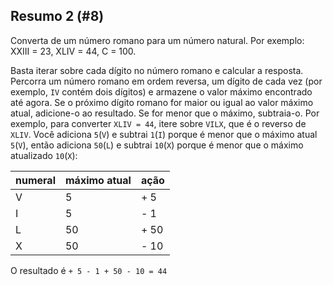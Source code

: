 ## Resumo 2 (#8)

Converta de um número romano para um número natural. Por exemplo: XXIII = 23, XLIV = 44, C = 100.

<div class="hint">

Basta iterar sobre cada dígito no número romano e calcular a resposta. Percorra um número romano em ordem reversa, um dígito de cada vez (por exemplo, `IV` contém dois dígitos) e armazene o valor máximo encontrado até agora. Se o próximo dígito romano for maior ou igual ao valor máximo atual, adicione-o ao resultado. Se for menor que o máximo, subtraia-o. Por exemplo, para converter `XLIV = 44`, itere sobre `VILX`, que é o reverso de `XLIV`. Você adiciona `5`(`V`) e subtrai `1`(`I`) porque é menor que o máximo atual `5`(`V`), então adiciona `50`(`L`) e subtrai `10`(`X`) porque é menor que o máximo atualizado `10`(`X`):

| numeral | máximo atual    | ação   |
| ------- |-----------------|--------|
| V       | 5               | + 5    |
| I       | 5               | - 1    |
| L       | 50              | + 50   |
| X       | 50              | - 10   |

O resultado é `+ 5 - 1 + 50 - 10 = 44`

</div>